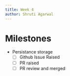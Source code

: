 ```yaml
---
title: Week 4
author: Shruti Agarwal
---
```

<!--

-->
# Milestones
- Persistance storage
	- [ ] Github Issue Raised
	- [ ] PR raised
	- [ ] PR review and merged